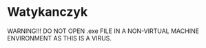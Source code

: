 # Watykanczyk

WARNING!!!
DO NOT OPEN .exe FILE IN A NON-VIRTUAL MACHINE ENVIRONMENT AS THIS IS A VIRUS.
